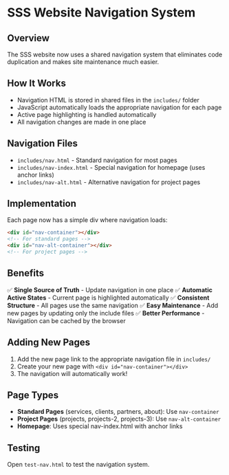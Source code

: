 # SSS Website Navigation System

## Overview

The SSS website now uses a shared navigation system that eliminates code duplication and makes site maintenance much easier.

## How It Works

- Navigation HTML is stored in shared files in the `includes/` folder
- JavaScript automatically loads the appropriate navigation for each page
- Active page highlighting is handled automatically
- All navigation changes are made in one place

## Navigation Files

- `includes/nav.html` - Standard navigation for most pages
- `includes/nav-index.html` - Special navigation for homepage (uses anchor links)
- `includes/nav-alt.html` - Alternative navigation for project pages

## Implementation

Each page now has a simple div where navigation loads:

```html
<div id="nav-container"></div>
<!-- For standard pages -->
<div id="nav-alt-container"></div>
<!-- For project pages -->
```

## Benefits

✅ **Single Source of Truth** - Update navigation in one place
✅ **Automatic Active States** - Current page is highlighted automatically
✅ **Consistent Structure** - All pages use the same navigation
✅ **Easy Maintenance** - Add new pages by updating only the include files
✅ **Better Performance** - Navigation can be cached by the browser

## Adding New Pages

1. Add the new page link to the appropriate navigation file in `includes/`
2. Create your new page with `<div id="nav-container"></div>`
3. The navigation will automatically work!

## Page Types

- **Standard Pages** (services, clients, partners, about): Use `nav-container`
- **Project Pages** (projects, projects-2, projects-3): Use `nav-alt-container`
- **Homepage**: Uses special nav-index.html with anchor links

## Testing

Open `test-nav.html` to test the navigation system.
